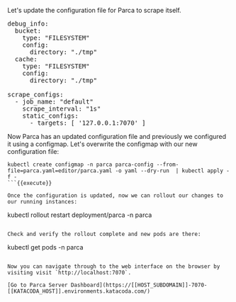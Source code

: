 Let's update the configuration file for Parca to scrape itself.

<pre class="file" data-filename="parca.yaml" data-target="replace">
debug_info:
  bucket:
    type: "FILESYSTEM"
    config:
      directory: "./tmp"
  cache:
    type: "FILESYSTEM"
    config:
      directory: "./tmp"

scrape_configs:
  - job_name: "default"
    scrape_interval: "1s"
    static_configs:
      - targets: [ '127.0.0.1:7070' ]
</pre>

Now Parca has an updated configuration file and previously we configured it using a configmap.
Let's overwrite the configmap with our new configuration file:

```
kubectl create configmap -n parca parca-config --from-file=parca.yaml=editor/parca.yaml -o yaml --dry-run  | kubectl apply -f -
```{{execute}}

Once the configuration is updated, now we can rollout our changes to our running instances:

```
kubectl rollout restart deployment/parca -n parca
```{{execute}}

Check and verify the rollout complete and new pods are there:

```
kubectl get pods -n parca
```{{execute}}

Now you can navigate through to the web interface on the browser by visiting visit `http://localhost:7070`.

[Go to Parca Server Dashboard](https://[[HOST_SUBDOMAIN]]-7070-[[KATACODA_HOST]].environments.katacoda.com/)
